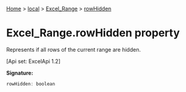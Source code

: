 [Home](./index) &gt; [local](local.md) &gt; [Excel\_Range](local.excel_range.md) &gt; [rowHidden](local.excel_range.rowhidden.md)

# Excel\_Range.rowHidden property

Represents if all rows of the current range are hidden. 

 \[Api set: ExcelApi 1.2\]

**Signature:**
```javascript
rowHidden: boolean
```
